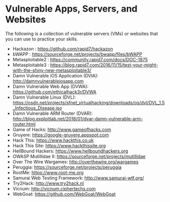 # Vulnerable Apps, Servers, and Websites
The following is a collection of vulnerable servers (VMs) or websites that you can use to practice your skills.

* Hackazon : https://github.com/rapid7/hackazon
* bWAPP : https://sourceforge.net/projects/bwapp/files/bWAPP
* Metasploitable2 : https://community.rapid7.com/docs/DOC-1875
* Metasploitable3 : https://blog.rapid7.com/2016/11/15/test-your-might-with-the-shiny-new-metasploitable3/
* Damn Vulnerable iOS Application (DVIA): http://damnvulnerableiosapp.com
* Damn Vulnerable Web App (DVWA): https://github.com/ethicalhack3r/DVWA
* Damn Vulnerable Linux (DVL): https://osdn.net/projects/sfnet_virtualhacking/downloads/os/dvl/DVL_1.5_Infectious_Disease.iso
* Damn Vulnerable ARM Router (DVAR): http://blog.exploitlab.net/2018/01/dvar-damn-vulnerable-arm-router.html
* Game of Hacks: http://www.gameofhacks.com
* Gruyere: https://google-gruyere.appspot.com
* Hack This: https://www.hackthis.co.uk
* Hack This Site: https://www.hackthissite.org
* HellBound Hackers: https://www.hellboundhackers.org
* OWASP Mutillidae II: https://sourceforge.net/projects/mutillidae
* Over The Wire Wargames: http://overthewire.org/wargames
* Peruggia: https://sourceforge.net/projects/peruggia
* RootMe: https://www.root-me.org
* Samurai Web Testing Framework: http://www.samurai-wtf.org/
* Try2Hack: http://www.try2hack.nl
* Vicnum: http://vicnum.ciphertechs.com
* WebGoat: https://github.com/WebGoat/WebGoat
